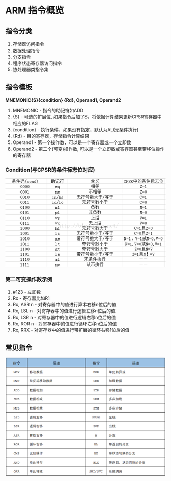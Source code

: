 # ARM 指令概览

## 指令分类
1. 存储器访问指令
2. 数据处理指令
3. 分支指令
4. 程序状态寄存器访问指令
5. 协处理器类指令集

## 指令模板
 **MNEMONIC{S}{condition} {Rd}, Operand1, Operand2**
 1. MNEMONIC - 指令的助记符如ADD
 2. {S} - 可选的扩展位, 如果指令后加了S，将依据计算结果更新CPSR寄存器中相应的FLAG
 3. {condition} - 执行条件，如果没有指定，默认为AL(无条件执行)
 4. {Rd} - 目的寄存器，存储指令计算结果
 5. Operand1 - 第一个操作数，可以是一个寄存器或一个立即数
 6. Operand2 - 第二个(可变)操作数, 可以是一个立即数或寄存器甚至带移位操作的寄存器

### Condition(与CPSR的条件标志位对应)
![condition_code](images/条件码.png)


### 第二可变操作数示例
1. #123 - 立即数
2. Rx - 寄存器比如R1
3. Rx, ASR n - 对寄存器中的值进行算术右移n位后的值
4. Rx, LSL n - 对寄存器中的值进行逻辑左移n位后的值
5. Rx, LSR n - 对寄存器中的值进行逻辑右移n位后的值
6. Rx, ROR n - 对寄存器中的值进行循环右移n位后的值
7. Rx, RRX - 对寄存器中的值进行带扩展的循环右移1位后的值

## 常见指令
![common_instruction](images/common_instruction.png)